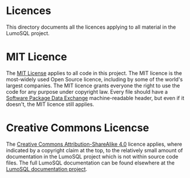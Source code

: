 # Licences

This directory documents all the licences applying to all material in the LumoSQL project.

# MIT Licence

The [MIT License](https://en.wikipedia.org/wiki/MIT_License) applies to all code in
this project. The MIT licence is the most-widely used Open Source
licence, including by some of the world's largest companies. The MIT licence
grants everyone the right to use the code for any purpose under copyright law. Every 
file should have a [Software Package Data Exchange](https://spdx.dev) machine-readable header,
but even if it doesn't, the MIT licence still applies.

# Creative Commons Licencse

The [Creative Commons Attribution-ShareAlike 4.0](https://creativecommons.org/licenses/by-sa/4.0/) 
licence applies, where indicated by a copyright claim at the top, to the relatively small amount of 
documentation in the LumoSQL project which is not within source code files.
The full LumoSQL documentation can be found elsewhere at the 
[LumoSQL documentation project](https://lumosql.org/lumodoc). 



